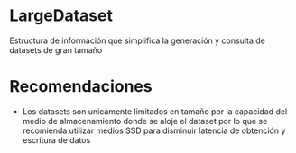 # LargeDataset
Estructura de información que simplifica la generación y consulta de datasets de gran tamaño

# Recomendaciones
- Los datasets son unicamente limitados en tamaño por la capacidad del medio de almacenamiento donde se aloje el dataset por lo que se recomienda utilizar medios SSD para disminuir latencia de obtención y escritura de datos
